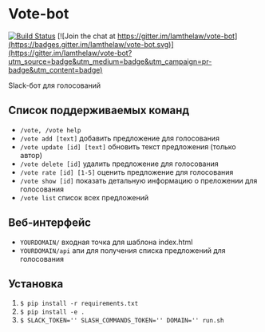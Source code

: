 # Vote-bot

[![Build Status](https://travis-ci.org/Iamthelaw/vote-bot.svg?branch=master)](https://travis-ci.org/Iamthelaw/vote-bot)
[![Join the chat at https://gitter.im/Iamthelaw/vote-bot](https://badges.gitter.im/Iamthelaw/vote-bot.svg)](https://gitter.im/Iamthelaw/vote-bot?utm_source=badge&utm_medium=badge&utm_campaign=pr-badge&utm_content=badge)

Slack-бот для голосований

## Список поддерживаемых команд
- `/vote, /vote help`
- `/vote add [text]` добавить предложение для голосования
- `/vote update [id] [text]` обновить текст предложения (только автор)
- `/vote delete [id]` удалить предложение для голосования
- `/vote rate [id] [1-5]` оценить предложение для голосования
- `/vote show [id]` показать детальную информацию о преложении для голосования
- `/vote list` список всех предложений

## Веб-интерфейс
- `YOURDOMAIN/` входная точка для шаблона index.html
- `YOURDOMAIN/api` апи для получения списка предложений для голосования

## Установка
1. `$ pip install -r requirements.txt`
2. `$ pip install -e .`
3. `$ SLACK_TOKEN='' SLASH_COMMANDS_TOKEN='' DOMAIN='' run.sh`
